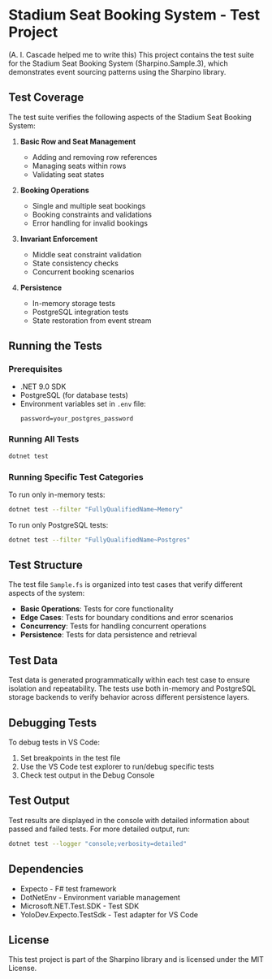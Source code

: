 # Stadium Seat Booking System - Test Project

(A. I. Cascade helped me to write this)
This project contains the test suite for the Stadium Seat Booking System (Sharpino.Sample.3), which demonstrates event sourcing patterns using the Sharpino library.

## Test Coverage

The test suite verifies the following aspects of the Stadium Seat Booking System:

1. **Basic Row and Seat Management**
   - Adding and removing row references
   - Managing seats within rows
   - Validating seat states

2. **Booking Operations**
   - Single and multiple seat bookings
   - Booking constraints and validations
   - Error handling for invalid bookings

3. **Invariant Enforcement**
   - Middle seat constraint validation
   - State consistency checks
   - Concurrent booking scenarios

4. **Persistence**
   - In-memory storage tests
   - PostgreSQL integration tests
   - State restoration from event stream

## Running the Tests

### Prerequisites

- .NET 9.0 SDK
- PostgreSQL (for database tests)
- Environment variables set in `.env` file:
  ```
  password=your_postgres_password
  ```

### Running All Tests

```bash
dotnet test
```

### Running Specific Test Categories

To run only in-memory tests:

```bash
dotnet test --filter "FullyQualifiedName~Memory"
```

To run only PostgreSQL tests:

```bash
dotnet test --filter "FullyQualifiedName~Postgres"
```

## Test Structure

The test file `Sample.fs` is organized into test cases that verify different aspects of the system:

- **Basic Operations**: Tests for core functionality
- **Edge Cases**: Tests for boundary conditions and error scenarios
- **Concurrency**: Tests for handling concurrent operations
- **Persistence**: Tests for data persistence and retrieval

## Test Data

Test data is generated programmatically within each test case to ensure isolation and repeatability. The tests use both in-memory and PostgreSQL storage backends to verify behavior across different persistence layers.

## Debugging Tests

To debug tests in VS Code:

1. Set breakpoints in the test file
2. Use the VS Code test explorer to run/debug specific tests
3. Check test output in the Debug Console

## Test Output

Test results are displayed in the console with detailed information about passed and failed tests. For more detailed output, run:

```bash
dotnet test --logger "console;verbosity=detailed"
```

## Dependencies

- Expecto - F# test framework
- DotNetEnv - Environment variable management
- Microsoft.NET.Test.SDK - Test SDK
- YoloDev.Expecto.TestSdk - Test adapter for VS Code

## License

This test project is part of the Sharpino library and is licensed under the MIT License.
